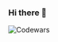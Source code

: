 ### Hi there 👋

![Codewars](https://github.r2v.ch/codewars?user=JManuelTG&name=true&top_languages=true&stroke=%23b362ff&theme=purple_dark)
<!--
**JManuelTG/JManuelTG** is a ✨ _special_ ✨ repository because its `README.md` (this file) appears on your GitHub profile.


Here are some ideas to get you started:

- 🔭 I’m currently working on ...
- 🌱 I’m currently learning ...
- 👯 I’m looking to collaborate on ...
- 🤔 I’m looking for help with ...
- 💬 Ask me about ...
- 📫 How to reach me: ...
- 😄 Pronouns: ...
- ⚡ Fun fact: ...
-->

